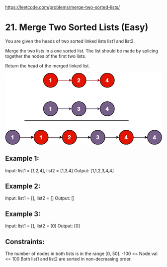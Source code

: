 https://leetcode.com/problems/merge-two-sorted-lists/

# 21. Merge Two Sorted Lists (Easy)

You are given the heads of two sorted linked lists list1 and list2.

Merge the two lists in a one sorted list. The list should be made by splicing together the nodes of the first two lists.

Return the head of the merged linked list.

![Example 1](example1.jpg)

## Example 1:

Input: list1 = [1,2,4], list2 = [1,3,4]
Output: [1,1,2,3,4,4]

## Example 2:

Input: list1 = [], list2 = []
Output: []

## Example 3:

Input: list1 = [], list2 = [0]
Output: [0]

## Constraints:

The number of nodes in both lists is in the range [0, 50].
-100 <= Node.val <= 100
Both list1 and list2 are sorted in non-decreasing order.
